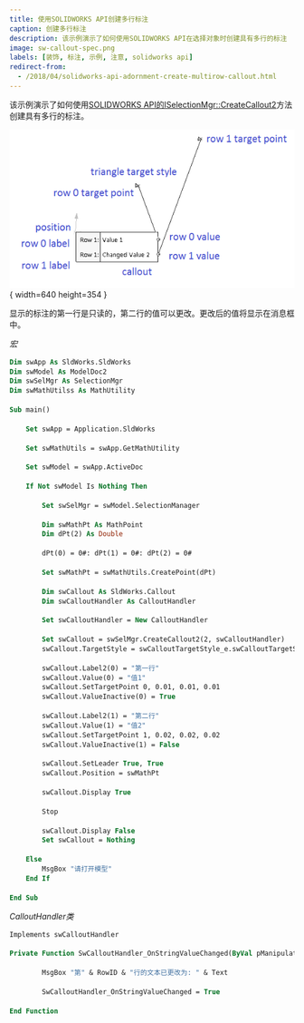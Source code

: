 ```yaml
---
title: 使用SOLIDWORKS API创建多行标注
caption: 创建多行标注
description: 该示例演示了如何使用SOLIDWORKS API在选择对象时创建具有多行的标注
image: sw-callout-spec.png
labels: [装饰, 标注, 示例, 注意, solidworks api]
redirect-from:
  - /2018/04/solidworks-api-adornment-create-multirow-callout.html
---
```


该示例演示了如何使用[SOLIDWORKS API的ISelectionMgr::CreateCallout2](https://help.solidworks.com/2018/english/api/sldworksapi/solidworks.interop.sldworks~solidworks.interop.sldworks.iselectionmgr~createcallout2.html)方法创建具有多行的标注。

![标注元素规范](sw-callout-spec.png){ width=640 height=354 }

显示的标注的第一行是只读的，第二行的值可以更改。更改后的值将显示在消息框中。

*宏*

~~~ vb
Dim swApp As SldWorks.SldWorks
Dim swModel As ModelDoc2
Dim swSelMgr As SelectionMgr
Dim swMathUtilss As MathUtility

Sub main()

    Set swApp = Application.SldWorks
    
    Set swMathUtils = swApp.GetMathUtility
    
    Set swModel = swApp.ActiveDoc
    
    If Not swModel Is Nothing Then
    
        Set swSelMgr = swModel.SelectionManager
        
        Dim swMathPt As MathPoint
        Dim dPt(2) As Double
    
        dPt(0) = 0#: dPt(1) = 0#: dPt(2) = 0#
    
        Set swMathPt = swMathUtils.CreatePoint(dPt)
    
        Dim swCallout As SldWorks.Callout
        Dim swCalloutHandler As CalloutHandler
        
        Set swCalloutHandler = New CalloutHandler
        
        Set swCallout = swSelMgr.CreateCallout2(2, swCalloutHandler)
        swCallout.TargetStyle = swCalloutTargetStyle_e.swCalloutTargetStyle_Triangle
             
        swCallout.Label2(0) = "第一行"
        swCallout.Value(0) = "值1"
        swCallout.SetTargetPoint 0, 0.01, 0.01, 0.01
        swCallout.ValueInactive(0) = True
        
        swCallout.Label2(1) = "第二行"
        swCallout.Value(1) = "值2"
        swCallout.SetTargetPoint 1, 0.02, 0.02, 0.02
        swCallout.ValueInactive(1) = False
        
        swCallout.SetLeader True, True
        swCallout.Position = swMathPt
                
        swCallout.Display True
        
        Stop
        
        swCallout.Display False
        Set swCallout = Nothing
        
    Else
        MsgBox "请打开模型"
    End If
        
End Sub
~~~



*CalloutHandler类*

~~~ vb
Implements swCalloutHandler

Private Function SwCalloutHandler_OnStringValueChanged(ByVal pManipulator As Object, ByVal RowID As Long, ByVal Text As String) As Boolean

        MsgBox "第" & RowID & "行的文本已更改为: " & Text
                
        SwCalloutHandler_OnStringValueChanged = True

End Function
~~~